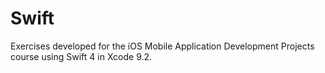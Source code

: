 # Swift
Exercises developed for the iOS Mobile Application Development Projects course using Swift 4 in Xcode 9.2.